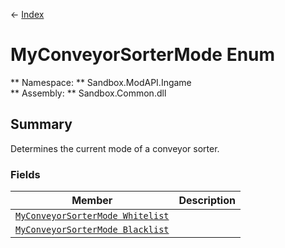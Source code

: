 ← [Index](index.md)
# MyConveyorSorterMode Enum
** Namespace: ** Sandbox.ModAPI.Ingame  
** Assembly: ** Sandbox.Common.dll  
## Summary
Determines the current mode of a conveyor sorter.
### Fields
|Member|Description|
|---|---|
|[`MyConveyorSorterMode Whitelist`](Sandbox.ModAPI.Ingame.Whitelist.md)||
|[`MyConveyorSorterMode Blacklist`](Sandbox.ModAPI.Ingame.Blacklist.md)||
